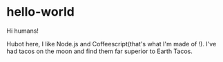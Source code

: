 # hello-world

Hi humans!

Hubot here, I like Node.js and Coffeescript(that's what I'm made of !).
I've had tacos on the moon and find them far superior to Earth Tacos.
